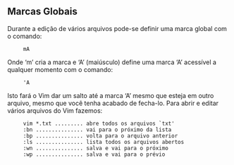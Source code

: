 Marcas Globais
--------------

Durante a edição de vários arquivos pode-se definir uma marca global com
o comando:

         mA

Onde ‘m’ cria a marca e ‘A’ (maiúsculo) define
uma marca ‘A’ acessível a qualquer momento com o comando:

         'A

Isto fará o Vim dar um salto até a marca ‘A’ mesmo que
esteja em outro arquivo, mesmo que você tenha acabado de fecha-lo. Para
abrir e editar vários arquivos do Vim fazemos:

         vim *.txt ......... abre todos os arquivos `txt'
         :bn ............... vai para o próximo da lista
         :bp ............... volta para o arquivo anterior
         :ls ............... lista todos os arquivos abertos
         :wn ............... salva e vai para o próximo
         :wp ............... salva e vai para o prévio
